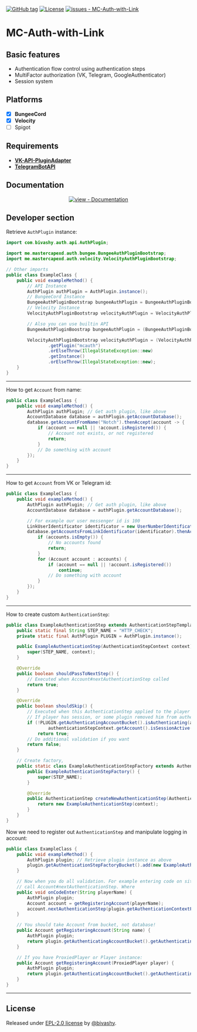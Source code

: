 [![GitHub tag](https://img.shields.io/github/tag/bivashy/MC-Auth-with-Link?include_prereleases=&sort=semver&color=blue)](https://github.com/bivashy/MC-Auth-with-Link/releases/)
[![License](https://img.shields.io/badge/License-_EPL--2.0_license-blue)](#license)
[![issues - MC-Auth-with-Link](https://img.shields.io/github/issues/bivashy/MC-Auth-with-Link)](https://github.com/bivashy/MC-Auth-with-Link/issues)

# MC-Auth-with-Link

## Basic features
- Authentication flow control using authentication steps
- MultiFactor authorization (VK, Telegram, GoogleAuthenticator)
- Session system

## Platforms
- [X] **BungeeCord**
- [X] **Velocity**
- [ ] Spigot

## Requirements

* **[VK-API-PluginAdapter](https://github.com/bivashy/VK-API-PluginAdapter)**
* **[TelegramBotAPI](https://github.com/bivashy/TelegramBotApi-Minecraft)**

## Documentation

<div style="text-align: center;">

[![view - Documentation](https://img.shields.io/badge/view-Documentation-blue?style=for-the-badge)](https://bivashy.gitbook.io/mcauth/)

</div>

## Developer section

Retrieve `AuthPlugin` instance:

```java
import com.bivashy.auth.api.AuthPlugin;

import me.mastercapexd.auth.bungee.BungeeAuthPluginBootstrap;
import me.mastercapexd.auth.velocity.VelocityAuthPluginBootstrap;

// Other imports
public class ExampleClass {
    public void exampleMethod() {
        // API Instance
        AuthPlugin authPlugin = AuthPlugin.instance();
        // BungeeCord Instance
        BungeeAuthPluginBootstrap bungeeAuthPlugin = BungeeAuthPluginBootstrap.getInstance();
        // Velocity Instance
        VelocityAuthPluginBootstrap velocityAuthPlugin = VelocityAuthPluginBootstrap.getInstance();

        // Also you can use builtin API
        BungeeAuthPluginBoostrap bungeeAuthPlugin = (BungeeAuthPluginBoostrap) ProxyServer.getInstance().getPluginManager().getPlugin("mcAuth");

        VelocityAuthPluginBootstrap velocityAuthPlugin = (VelocityAuthPluginBootstrap) proxyServer.getPluginManager()
                .getPlugin("mcauth")
                .orElseThrow(IllegalStateException::new)
                .getInstance()
                .orElseThrow(IllegalStateException::new);
    }
}
```

---

How to get `Account` from name:

```java
public class ExampleClass {
    public void exampleMethod() {
        AuthPlugin authPlugin; // Get auth plugin, like above 
        AccountDatabase database = authPlugin.getAccountDatabase();
        database.getAccountFromName("Notch").thenAccept(account -> {
            if (account == null || !account.isRegistered()) {
                // Account not exists, or not registered
                return;
            }
            // Do something with account
        });
    }
}
```

---

How to get `Account` from VK or Telegram id:

```java
public class ExampleClass {
    public void exampleMethod() {
        AuthPlugin authPlugin; // Get auth plugin, like above 
        AccountDatabase database = authPlugin.getAccountDatabase();

        // For example our user messenger id is 100
        LinkUserIdentificator identificator = new UserNumberIdentificator(100);
        database.getAccountsFromLinkIdentificator(identificator).thenAccept(accounts -> {
            if (accounts.isEmpty()) {
                // No accounts found
                return;
            }
            for (Account account : accounts) {
                if (account == null || !account.isRegistered())
                    continue;
                // Do something with account
            }
        });
    }
}
```

---

How to create custom `AuthenticationStep`:

```java
public class ExampleAuthenticationStep extends AuthenticationStepTemplate {
    public static final String STEP_NAME = "HTTP_CHECK";
    private static final AuthPlugin PLUGIN = AuthPlugin.instance();

    public ExampleAuthenticationStep(AuthenticationStepContext context) {
        super(STEP_NAME, context);
    }

    @Override
    public boolean shouldPassToNextStep() {
        // Executed when Account#nextAuthenticationStep called 
        return true;
    }

    @Override
    public boolean shouldSkip() {
        // Executed when this AuthenticationStep applied to the player
        // If player has session, or some plugin removed him from authentication bucket ignore
        if (!PLUGIN.getAuthenticatingAccountBucket().isAuthenticating(authenticationStepContext.getAccount()) ||
                authenticationStepContext.getAccount().isSessionActive(PLUGIN.getConfig().getSessionDurability()))
            return true;
        // Do additional validation if you want
        return false;
    }

    // Create factory, 
    public static class ExampleAuthenticationStepFactory extends AuthenticationStepFactoryTemplate {
        public ExampleAuthenticationStepFactory() {
            super(STEP_NAME);
        }

        @Override
        public AuthenticationStep createNewAuthenticationStep(AuthenticationStepContext context) {
            return new ExampleAuthenticationStep(context);
        }
    }
}
```

Now we need to register out `AuthenticationStep` and manipulate logging in account:

```java
public class ExampleClass {
    public void exampleMethod() {
        AuthPlugin plugin; // Retrieve plugin instance as above 
        plugin.getAuthenticationStepFactoryBucket().add(new ExampleAuthenticationStepFactory());
    }

    // Now when you do all validation. For example entering code on site, you should 
    // call Account#nextAuthenticationStep. Where 
    public void onCodeEnter(String playerName) {
        AuthPlugin plugin;
        Account account = getRegisteringAccount(playerName);
        account.nextAuthenticationStep(plugin.getAuthenticationContextFactoryBucket().createContext(account));
    }

    // You should take Account from bucket, not database!
    public Account getRegisteringAccount(String name) {
        AuthPlugin plugin;
        return plugin.getAuthenticatingAccountBucket().getAuthenticatingAccount(PlayerIdSupplier.of(name.toLowerCase())).orElseThrow(NullPointerException::new);
    }

    // If you have ProxiedPlayer or Player instance:
    public Account getRegisteringAccount(ProxiedPlayer player) {
        AuthPlugin plugin;
        return plugin.getAuthenticatingAccountBucket().getAuthenticatingAccount(plugin.getCore().wrapPlayer(player)).orElseThrow(NullPointerException::new);
    }
}
```

---

## License

Released under [EPL-2.0 license](/LICENSE) by [@bivashy](https://github.com/bivashy).

